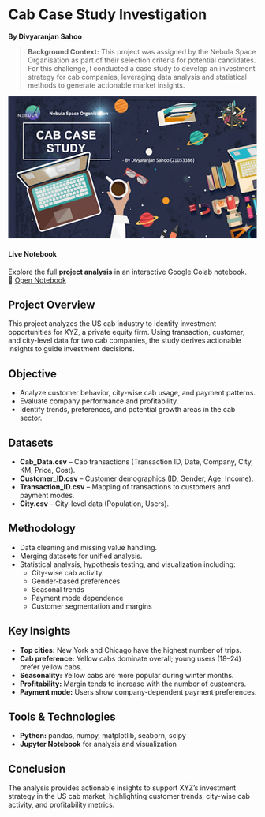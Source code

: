 # Cab Case Study Investigation

**By Divyaranjan Sahoo**

> **Background Context:** This project was assigned by the Nebula Space Organisation as part of their selection criteria for potential candidates. For this challenge, I conducted a case study to develop an investment strategy for cab companies, leveraging data analysis and statistical methods to generate actionable market insights.

[![Project Notebook Preview](./assets/preview.png)](https://colab.research.google.com/drive/16tYZf6WxRYRQNSWQxT_dfQzLpCk2uYuj?usp=sharing)

#### Live Notebook

Explore the full **project analysis** in an interactive Google Colab notebook.  
📓 [Open Notebook](https://colab.research.google.com/drive/16tYZf6WxRYRQNSWQxT_dfQzLpCk2uYuj?usp=sharing)


## Project Overview
This project analyzes the US cab industry to identify investment opportunities for XYZ, a private equity firm. Using transaction, customer, and city-level data for two cab companies, the study derives actionable insights to guide investment decisions.

## Objective
- Analyze customer behavior, city-wise cab usage, and payment patterns.  
- Evaluate company performance and profitability.  
- Identify trends, preferences, and potential growth areas in the cab sector.  

## Datasets
- **Cab_Data.csv** – Cab transactions (Transaction ID, Date, Company, City, KM, Price, Cost).  
- **Customer_ID.csv** – Customer demographics (ID, Gender, Age, Income).  
- **Transaction_ID.csv** – Mapping of transactions to customers and payment modes.  
- **City.csv** – City-level data (Population, Users).  

## Methodology
- Data cleaning and missing value handling.  
- Merging datasets for unified analysis.  
- Statistical analysis, hypothesis testing, and visualization including:  
  - City-wise cab activity  
  - Gender-based preferences  
  - Seasonal trends  
  - Payment mode dependence  
  - Customer segmentation and margins  

## Key Insights
- **Top cities:** New York and Chicago have the highest number of trips.  
- **Cab preference:** Yellow cabs dominate overall; young users (18–24) prefer yellow cabs.  
- **Seasonality:** Yellow cabs are more popular during winter months.  
- **Profitability:** Margin tends to increase with the number of customers.  
- **Payment mode:** Users show company-dependent payment preferences.  

## Tools & Technologies
- **Python:** pandas, numpy, matplotlib, seaborn, scipy  
- **Jupyter Notebook** for analysis and visualization  

## Conclusion
The analysis provides actionable insights to support XYZ’s investment strategy in the US cab market, highlighting customer trends, city-wise cab activity, and profitability metrics.
